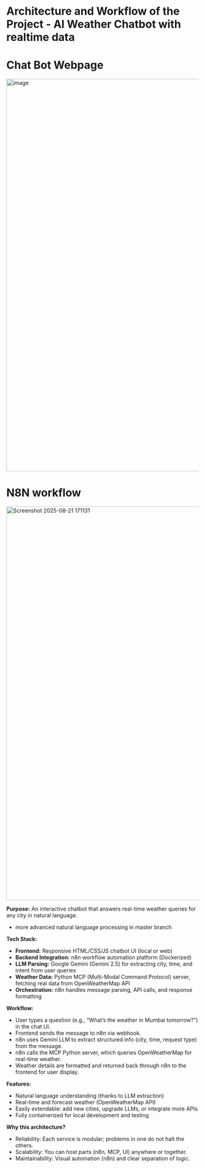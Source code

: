 # Architecture and Workflow of the Project - AI Weather Chatbot with realtime data
# Chat Bot Webpage
<img width="1919" height="1027" alt="image" src="https://github.com/user-attachments/assets/65559f17-e766-4195-abc1-ae90ade12c01" />

# N8N workflow 
<img width="1919" height="1030" alt="Screenshot 2025-08-21 171131" src="https://github.com/user-attachments/assets/8d676d60-c705-4a68-967f-dc3950fd14cb" />

**Purpose:**
An interactive chatbot that answers real-time weather queries for any city in natural language.
- more advanced natural language processing in master branch

**Tech Stack:**
- **Frontend:** Responsive HTML/CSS/JS chatbot UI (local or web)
- **Backend Integration:** n8n workflow automation platform (Dockerized)
- **LLM Parsing:** Google Gemini (Gemini 2.5) for extracting city, time, and intent from user queries
- **Weather Data:** Python MCP (Multi-Modal Command Protocol) server, fetching real data from OpenWeatherMap API
- **Orchestration:** n8n handles message parsing, API calls, and response formatting

**Workflow:**
- User types a question (e.g., “What’s the weather in Mumbai tomorrow?”) in the chat UI.
- Frontend sends the message to n8n via webhook.
- n8n uses Gemini LLM to extract structured info (city, time, request type) from the message.
- n8n calls the MCP Python server, which queries OpenWeatherMap for real-time weather.
- Weather details are formatted and returned back through n8n to the frontend for user display.

**Features:**
- Natural language understanding (thanks to LLM extraction)
- Real-time and forecast weather (OpenWeatherMap API)
- Easily extendable: add new cities, upgrade LLMs, or integrate more APIs
- Fully containerized for local development and testing

**Why this architecture?**
- Reliability: Each service is modular; problems in one do not halt the others.
- Scalability: You can host parts (n8n, MCP, UI) anywhere or together.
- Maintainability: Visual automation (n8n) and clear separation of logic.
